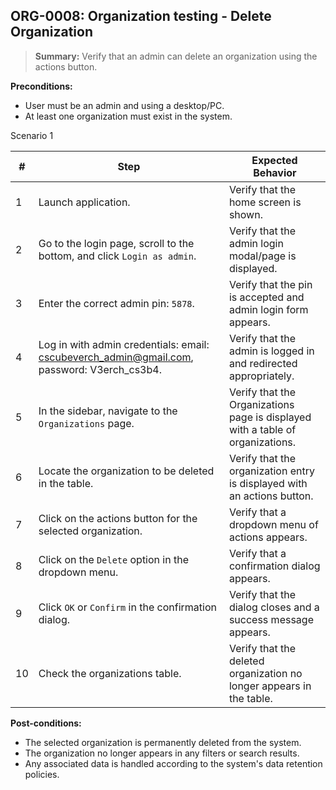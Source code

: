 ## **ORG-0008:** Organization testing - Delete Organization

> **Summary:** Verify that an admin can delete an organization using the actions button.

**Preconditions:**

- User must be an admin and using a desktop/PC.
- At least one organization must exist in the system.

Scenario 1

| #   | Step                                                                                       | Expected Behavior                                                              |
| --- | ------------------------------------------------------------------------------------------ | ------------------------------------------------------------------------------ |
| 1   | Launch application.                                                                        | Verify that the home screen is shown.                                          |
| 2   | Go to the login page, scroll to the bottom, and click `Login as admin`.                    | Verify that the admin login modal/page is displayed.                           |
| 3   | Enter the correct admin pin: `5878`.                                                       | Verify that the pin is accepted and admin login form appears.                  |
| 4   | Log in with admin credentials: email: cscubeverch_admin@gmail.com, password: V3erch_cs3b4. | Verify that the admin is logged in and redirected appropriately.               |
| 5   | In the sidebar, navigate to the `Organizations` page.                                      | Verify that the Organizations page is displayed with a table of organizations. |
| 6   | Locate the organization to be deleted in the table.                                        | Verify that the organization entry is displayed with an actions button.        |
| 7   | Click on the actions button for the selected organization.                                 | Verify that a dropdown menu of actions appears.                                |
| 8   | Click on the `Delete` option in the dropdown menu.                                         | Verify that a confirmation dialog appears.                                     |
| 9   | Click `OK` or `Confirm` in the confirmation dialog.                                        | Verify that the dialog closes and a success message appears.                   |
| 10  | Check the organizations table.                                                             | Verify that the deleted organization no longer appears in the table.           |

**Post-conditions:**

- The selected organization is permanently deleted from the system.
- The organization no longer appears in any filters or search results.
- Any associated data is handled according to the system's data retention policies.
